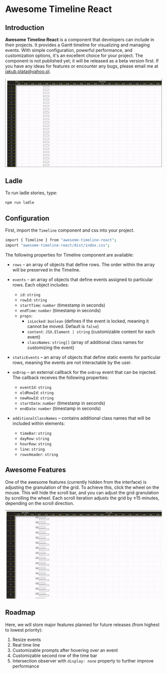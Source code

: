 # Awesome Timeline React

## Introduction

**Awesome Timeline React** is a component that developers can include in their projects. It provides a Gantt timeline for visualizing and managing events. With simple configuration, powerful performance, and customization options, it's an excellent choice for your project. The component is not published yet; it will be released as a beta version first. If you have any ideas for features or encounter any bugs, please email me at [jakub.plata@yahoo.pl](mailto:jakub.plata@yahoo.pl).

![](https://raw.githubusercontent.com/Plageros/awesome-timeline-react/master/public/gifs/demo-overview.gif)

## Ladle

To run ladle stories, type:

```sh
npm run ladle
```

## Configuration

First, import the `Timeline` component and css into your project.

```sh
import { Timeline } from "awesome-timeline-react";
import "awesome-timeline-react/dist/index.css";
```

The following properties for Timeline component are available:

- `rows` – an array of objects that define rows. The order within the array will be preserved in the Timeline.

- `events` – an array of objects that define events assigned to particular rows. Each object includes:

  - `id`: `string`
  - `rowId`: `string`
  - `startTime`: `number` (timestamp in seconds)
  - `endTime`: `number` (timestamp in seconds)
  - `props`:
    - `isLocked`: `boolean` (defines if the event is locked, meaning it cannot be moved. Default is `false`)
    - `content`: `JSX.Element | string` (customizable content for each event)
    - `classNames`: `string[]` (array of additional class names for customizing the event)

- `staticEvents` – an array of objects that define static events for particular rows, meaning the events are not interactable by the user.

- `onDrop` – an external callback for the `onDrop` event that can be injected. The callback receives the following properties:

  - `eventId`: `string`
  - `oldRowId`: `string`
  - `newRowId`: `string`
  - `startDate`: `number` (timestamp in seconds)
  - `endDate`: `number` (timestamp in seconds)

- `additionalClassNames` – contains additional class names that will be included within elements:
  - `timeBar`: `string`
  - `dayRow`: `string`
  - `hourRow`: `string`
  - `line`: `string`
  - `rowsHeader`: `string`

## Awesome Features

One of the awesome features (currently hidden from the interface) is adjusting the granulation of the grid. To achieve this, click the wheel on the mouse. This will hide the scroll bar, and you can adjust the grid granulation by scrolling the wheel. Each scroll iteration adjusts the grid by ±15 minutes, depending on the scroll direction.

![](https://raw.githubusercontent.com/Plageros/awesome-timeline-react/master/public/gifs/demo-grid-granulation.gif)

## Roadmap

Here, we will store major features planned for future releases (from highest to lowest priority):

1. Resize events
2. Real time line
3. Customizable prompts after hovering over an event
4. Customizable second row of the time bar
5. Intersection observer with `display: none` property to further improve performance
